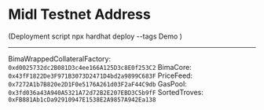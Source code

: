 # Midl Testnet Address

(Deployment script npx hardhat deploy --tags Demo )

---

BimaWrappedCollateralFactory: `0xd0025732dc2B081D3c4ee166A125D3c8E0f253C2`
BimaCore: `0x43fF1822De3F971B3073D2471D4bd2a9899C683F`
PriceFeed: `0x7272A1b7B820e2D1F0e5176A261d03F2aF44C9db`
GasPool: `0x3fd036a43A940A5321A72d72B2E207EBD3C5b9fF`
SortedTroves: `0xFB881Ab1cDa92910947E1538E2A9857A942Ea138`
